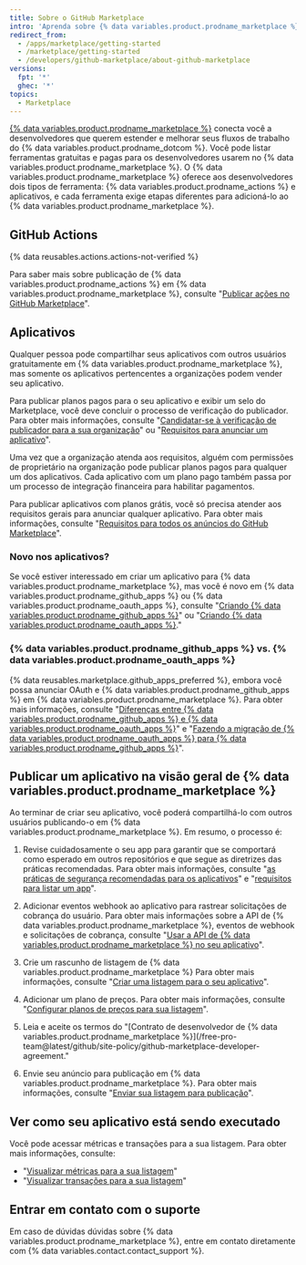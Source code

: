 ```yaml
---
title: Sobre o GitHub Marketplace
intro: 'Aprenda sobre {% data variables.product.prodname_marketplace %} em que você pode compartilhar seus aplicativos e ações publicamente com todos os usuários do {% data variables.product.product_name %}.'
redirect_from:
  - /apps/marketplace/getting-started
  - /marketplace/getting-started
  - /developers/github-marketplace/about-github-marketplace
versions:
  fpt: '*'
  ghec: '*'
topics:
  - Marketplace
---
```


[{% data variables.product.prodname_marketplace %}](https://github.com/marketplace) conecta você a desenvolvedores que querem estender e melhorar seus fluxos de trabalho do {% data variables.product.prodname_dotcom %}. Você pode listar ferramentas gratuitas e pagas para os desenvolvedores usarem no {% data variables.product.prodname_marketplace %}. O {% data variables.product.prodname_marketplace %} oferece aos desenvolvedores dois tipos de ferramenta: {% data variables.product.prodname_actions %} e aplicativos, e cada ferramenta exige etapas diferentes para adicioná-lo ao {% data variables.product.prodname_marketplace %}.

## GitHub Actions

{% data reusables.actions.actions-not-verified %}

Para saber mais sobre publicação de {% data variables.product.prodname_actions %} em {% data variables.product.prodname_marketplace %}, consulte "[Publicar ações no GitHub Marketplace](/actions/creating-actions/publishing-actions-in-github-marketplace)".

## Aplicativos

Qualquer pessoa pode compartilhar seus aplicativos com outros usuários gratuitamente em {% data variables.product.prodname_marketplace %}, mas somente os aplicativos pertencentes a organizações podem vender seu aplicativo.

Para publicar planos pagos para o seu aplicativo e exibir um selo do Marketplace, você deve concluir o processo de verificação do publicador. Para obter mais informações, consulte "[Candidatar-se à verificação de publicador para a sua organização](/developers/github-marketplace/applying-for-publisher-verification-for-your-organization)" ou "[Requisitos para anunciar um aplicativo](/developers/github-marketplace/requirements-for-listing-an-app)".

Uma vez que a organização atenda aos requisitos, alguém com permissões de proprietário na organização pode publicar planos pagos para qualquer um dos aplicativos. Cada aplicativo com um plano pago também passa por um processo de integração financeira para habilitar pagamentos.

Para publicar aplicativos com planos grátis, você só precisa atender aos requisitos gerais para anunciar qualquer aplicativo. Para obter mais informações, consulte "[Requisitos para todos os anúncios do GitHub Marketplace](/developers/github-marketplace/requirements-for-listing-an-app#requirements-for-all-github-marketplace-listings)".

### Novo nos aplicativos?

Se você estiver interessado em criar um aplicativo para {% data variables.product.prodname_marketplace %}, mas você é novo em {% data variables.product.prodname_github_apps %} ou {% data variables.product.prodname_oauth_apps %}, consulte "[Criando {% data variables.product.prodname_github_apps %}](/developers/apps/building-github-apps)" ou "[Criando {% data variables.product.prodname_oauth_apps %}](/developers/apps/building-oauth-apps)."

### {% data variables.product.prodname_github_apps %} vs. {% data variables.product.prodname_oauth_apps %}

{% data reusables.marketplace.github_apps_preferred %}, embora você possa anunciar OAuth e {% data variables.product.prodname_github_apps %} em {% data variables.product.prodname_marketplace %}. Para obter mais informações, consulte "[Diferenças entre {% data variables.product.prodname_github_apps %} e {% data variables.product.prodname_oauth_apps %}](/apps/differences-between-apps/)" e "[Fazendo a migração de {% data variables.product.prodname_oauth_apps %} para {% data variables.product.prodname_github_apps %}](/apps/migrating-oauth-apps-to-github-apps/)".

## Publicar um aplicativo na visão geral de {% data variables.product.prodname_marketplace %}

Ao terminar de criar seu aplicativo, você poderá compartilhá-lo com outros usuários publicando-o em {% data variables.product.prodname_marketplace %}. Em resumo, o processo é:

1. Revise cuidadosamente o seu app para garantir que se comportará como esperado em outros repositórios e que segue as diretrizes das práticas recomendadas. Para obter mais informações, consulte "[as práticas de segurança recomendadas para os aplicativos](/developers/github-marketplace/security-best-practices-for-apps)" e "[requisitos para listar um app](/developers/github-marketplace/requirements-for-listing-an-app#best-practice-for-customer-experience)".

1. Adicionar eventos webhook ao aplicativo para rastrear solicitações de cobrança do usuário. Para obter mais informações sobre a API de {% data variables.product.prodname_marketplace %}, eventos de webhook e solicitações de cobrança, consulte "[Usar a API de {% data variables.product.prodname_marketplace %} no seu aplicativo](/developers/github-marketplace/using-the-github-marketplace-api-in-your-app)".

1. Crie um rascunho de listagem de {% data variables.product.prodname_marketplace %} Para obter mais informações, consulte "[Criar uma listagem para o seu aplicativo](/developers/github-marketplace/drafting-a-listing-for-your-app)".

1. Adicionar um plano de preços. Para obter mais informações, consulte "[Configurar planos de preços para sua listagem](/developers/github-marketplace/setting-pricing-plans-for-your-listing)".

1. Leia e aceite os termos do "\[Contrato de desenvolvedor de {% data variables.product.prodname_marketplace %}\](/free-pro-team@latest/github/site-policy/github-marketplace-developer-agreement."

1. Envie seu anúncio para publicação em {% data variables.product.prodname_marketplace %}. Para obter mais informações, consulte "[Enviar sua listagem para publicação](/developers/github-marketplace/submitting-your-listing-for-publication)".

## Ver como seu aplicativo está sendo executado

Você pode acessar métricas e transações para a sua listagem. Para obter mais informações, consulte:

- "[Visualizar métricas para a sua listagem](/developers/github-marketplace/viewing-metrics-for-your-listing)"
- "[Visualizar transações para a sua listagem](/developers/github-marketplace/viewing-transactions-for-your-listing)"

## Entrar em contato com o suporte

Em caso de dúvidas dúvidas sobre {% data variables.product.prodname_marketplace %}, entre em contato diretamente com {% data variables.contact.contact_support %}.
